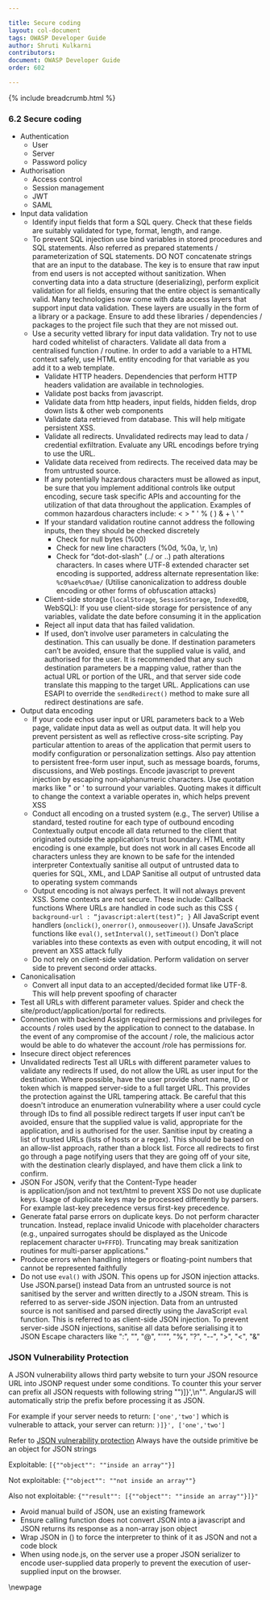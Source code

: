```yaml
---

title: Secure coding
layout: col-document
tags: OWASP Developer Guide
author: Shruti Kulkarni
contributors:
document: OWASP Developer Guide
order: 602

---
```


{% include breadcrumb.html %}

### 6.2 Secure coding

* Authentication
  * User
  * Server
  * Password policy
* Authorisation
  * Access control
  * Session management
  * JWT
  * SAML
* Input data validation
  * Identify input fields that form a SQL query. Check that these fields
      are suitably validated for type, format, length, and range.
  * To prevent SQL injection use bind variables in stored procedures and SQL statements.
      Also referred as prepared statements / parameterization of SQL statements.
      DO NOT concatenate strings that are an input to the database.
      The key is to ensure that raw input from end users is not accepted without sanitization.
      When converting data into a data structure (deserializing), perform explicit validation for all fields,
      ensuring that the entire object is semantically valid.
      Many technologies now come with data access layers that support input data validation.
      These layers are usually in the form of a library or a package. Ensure to add
      these libraries  / dependencies / packages to the project file such that they are not missed out.
  * Use a security vetted library for input data validation. Try not to use hard coded whitelist of characters.
      Validate all data from a centralised function / routine.
      In order to add a variable to a HTML context safely, use HTML entity encoding
      for that variable as you add it to a web template.
    * Validate HTTP headers. Dependencies that perform HTTP headers validation are available in technologies.
    * Validate post backs from javascript.
    * Validate data from http headers, input fields, hidden fields, drop down lists & other web components
    * Validate data retrieved from database. This will help mitigate persistent XSS.
    * Validate all redirects. Unvalidated redirects may lead to data / credential exfiltration.
        Evaluate any URL encodings before trying to use the URL.
    * Validate data received from redirects. The received data may be from untrusted source.
    * If any potentially hazardous characters must be allowed as input,
        be sure that you implement additional controls like output encoding,
        secure task specific APIs and accounting for  the utilization of that data throughout the application.
        Examples of common hazardous characters include: < > " ' % ( ) & + \ \' \"
    * If your standard validation routine cannot address the following inputs, then they should be checked discretely
      * Check for null bytes (%00)
      * Check for new line characters (%0d, %0a, \r, \n)
      * Check for “dot-dot-slash" (../ or ..\) path alterations characters.
          In cases where UTF-8 extended character set encoding is supported, address alternate representation like:
          `%c0%ae%c0%ae/`
          (Utilise canonicalization to address double encoding or other forms of obfuscation attacks)
    * Client-side storage (`localStorage`, `SessionStorage`, `IndexedDB`, WebSQL):
        If you use client-side storage for persistence of any variables,
        validate the date before consuming it in the application
    * Reject all input data that has failed validation.
    * If used, don’t involve user parameters in calculating the destination. This can usually be done.
        If destination parameters can’t be avoided, ensure that the supplied value is valid,
        and authorised for the user.
        It is recommended that any such destination parameters be a mapping value,
        rather than the actual URL or portion of the URL,
        and that server side code translate this mapping to the target URL.
        Applications can use ESAPI to override the `sendRedirect()` method
        to make sure all redirect destinations are safe.
* Output data encoding
  * If your code echos user input or URL parameters back to a Web page, validate input data as well as output data.
      It will help you prevent persistent as well as reflective cross-site scripting.
      Pay particular attention to areas of the application that permit users
      to modify configuration or personalization settings.
      Also pay attention to persistent free-form user input,
      such as message boards, forums, discussions, and Web postings.
      Encode javascript to prevent injection by escaping non-alphanumeric characters.
      Use quotation marks like " or ' to surround your variables.
      Quoting makes it difficult to change the context a variable operates in, which helps prevent XSS
  * Conduct all encoding on a trusted system (e.g., The server)
      Utilise a standard, tested routine for each type of outbound encoding
      Contextually output encode all data returned to the client
      that originated outside the application's trust boundary.
      HTML entity encoding is one example, but does not work in all cases
      Encode all characters unless they are known to be safe for the intended interpreter
      Contextually sanitise all output of untrusted data to queries for SQL, XML, and LDAP
      Sanitise all output of untrusted data to operating system commands
  * Output encoding is not always perfect. It will not always prevent XSS. Some contexts are not secure. These include:
      Callback functions
      Where URLs are handled in code such as this CSS `{ background-url : “javascript:alert(test)”; }`
      All JavaScript event handlers (`onclick()`, `onerror()`, `onmouseover()`).
      Unsafe JavaScript functions like `eval()`, `setInterval()`, `setTimeout()`
      Don't place variables into these contexts as even with output encoding, it will not prevent an XSS attack fully
  * Do not rely on client-side validation. Perform validation on server side to prevent second order attacks.
* Canonicalisation
  * Convert all input data to an accepted/decided format like UTF-8.  This will help prevent spoofing of character
* Test all URLs with different parameter values.
    Spider and check the site/product/application/portal for redirects.
* Connection with backend
    Assign required permissions and privileges for accounts / roles
    used by the application to connect to the database.
    In the event of any compromise of the account / role,
    the malicious actor would be able to do whatever the account /role has permissions for.
* Insecure direct object references
* Unvalidated redirects
    Test all URLs with different parameter values to validate any redirects
    If used, do not allow the URL as user input for the destination.
    Where possible, have the user provide short name, ID or token which is mapped server-side to a full target URL.
    This provides the protection against the URL tampering attack.
    Be careful that this doesn't introduce an enumeration vulnerability where
    a user could cycle through IDs to find all possible redirect targets
    If user input can’t be avoided, ensure that the supplied value is valid, appropriate for the application,
    and is authorised for the user.
    Sanitise input by creating a list of trusted URLs (lists of hosts or a regex).
    This should be based on an allow-list approach, rather than a block list.
    Force all redirects to first go through a page notifying users that they are going off of your site,
    with the destination clearly displayed, and have them click a link to confirm.
* JSON
    For JSON, verify that the Content-Type header is application/json and not text/html to prevent XSS
    Do not use duplicate keys. Usage of duplicate keys may be processed differently by parsers.
    For example last-key precedence versus first-key precedence.
* Generate fatal parse errors on duplicate keys.
    Do not perform character truncation. Instead, replace invalid Unicode with placeholder characters
    (e.g., unpaired surrogates should be displayed as the Unicode replacement character `U+FFFD`).
    Truncating may break sanitization routines for multi-parser applications."
* Produce errors when handling integers or floating-point numbers that cannot be represented faithfully
* Do not use `eval()` with JSON. This opens up for JSON injection attacks. Use JSON.parse() instead
    Data from an untrusted source is not sanitised by the server and written directly to a JSON stream.
    This is referred to as server-side JSON injection.
    Data from an untrusted source is not sanitised and parsed directly using the JavaScript `eval` function.
    This is referred to as client-side JSON injection.
    To prevent server-side JSON injections, sanitise all data before serialising it to JSON
    Escape characters like ":", "\", "@", "'”", "%", "?", "--", ">", "<", "&"

### JSON Vulnerability Protection

A JSON vulnerability allows third party website to turn your JSON resource URL into JSONP request under some conditions.
To counter this your server can prefix all JSON requests with following string "")]}',\n"".
AngularJS will automatically strip the prefix before processing it as JSON.

For example if your server needs to return: `['one','two']`
which is vulnerable to attack, your server can return: `)]}', ['one','two']`

Refer to [JSON vulnerability protection](https://docs.angularjs.org/api/ng/service/$http#json-vulnerability-protection)
Always have the outside primitive be an object for JSON strings

Exploitable: `[{""object"": ""inside an array""}]`

Not exploitable: `{""object"": ""not inside an array""}`

Also not exploitable: `{""result"": [{""object"": ""inside an array""}]}"`

* Avoid manual build of JSON, use an existing framework
* Ensure calling function does not convert JSON into a javascript
    and JSON returns its response as a non-array json object
* Wrap JSON in () to force the interpreter to think of it as JSON and not a code block
* When using node.js, on the server use a proper JSON serializer to encode user-supplied data properly
    to prevent the execution of user-supplied input on the browser.

\newpage
